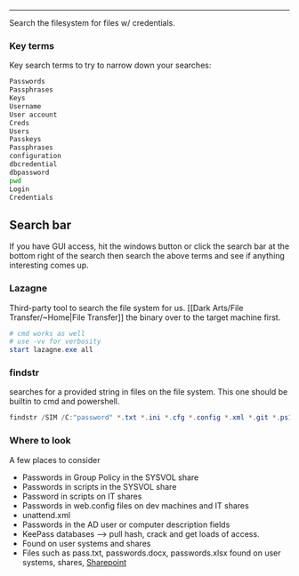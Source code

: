 -- -
Search the filesystem for files w/ credentials.
### Key terms
Key search terms to try to narrow down your searches:
```bash
Passwords
Passphrases
Keys
Username
User account
Creds
Users
Passkeys
Passphrases
configuration
dbcredential
dbpassword
pwd
Login
Credentials
```
## Search bar
If you have GUI access, hit the windows button or click the search bar at the bottom right of the search then search the above terms and see if anything interesting comes up. 
### Lazagne
Third-party tool to search the file system for us. [[Dark Arts/File Transfer/~Home|File Transfer]] the binary over to the target machine first. 
```powershell
# cmd works as well
# use -vv for verbosity
start lazagne.exe all
```
### findstr
searches for a provided string in files on the file system. This one should be builtin to cmd and powershell.
```powershell
findstr /SIM /C:"password" *.txt *.ini *.cfg *.config *.xml *.git *.ps1 *.yml
```
### Where to look
A few places to consider
- Passwords in Group Policy in the SYSVOL share
- Passwords in scripts in the SYSVOL share
- Password in scripts on IT shares
- Passwords in web.config files on dev machines and IT shares
- unattend.xml
- Passwords in the AD user or computer description fields
- KeePass databases --> pull hash, crack and get loads of access.
- Found on user systems and shares
- Files such as pass.txt, passwords.docx, passwords.xlsx found on user systems, shares, [Sharepoint](https://www.microsoft.com/en-us/microsoft-365/sharepoint/collaboration)